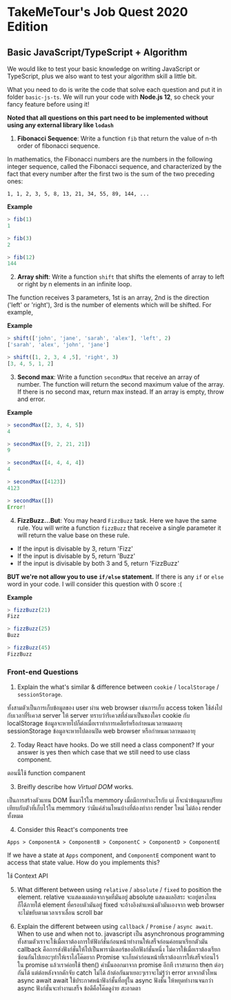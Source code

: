 # TakeMeTour's Job Quest 2020 Edition

## Basic JavaScript/TypeScript + Algorithm

We would like to test your basic knowledge on writing JavaScript or TypeScript, plus we also want to test your algorithm skill a little bit.

What you need to do is write the code that solve each question and put it in folder `basic-js-ts`. We will run your code with **Node.js 12**, so check your fancy feature before using it!

**Noted that all questions on this part need to be implemented without using any external library like `lodash`**

1. **Fibonacci Sequence**: Write a function `fib` that return the value of n-th order of fibonacci sequence.

In mathematics, the Fibonacci numbers are the numbers in the following integer sequence, called the Fibonacci sequence, and characterized by the fact that every number after the first two is the sum of the two preceding ones:

```
1, 1, 2, 3, 5, 8, 13, 21, 34, 55, 89, 144, ...
```

**Example**

```javascript
> fib(1)
1

> fib(3)
2

> fib(12)
144
```

2. **Array shift**: Write a function `shift` that shifts the elements of array to left or right by n elements in an infinite loop.

The function receives 3 parameters, 1st is an array, 2nd is the direction ('left' or 'right'), 3rd is the number of elements which will be shifted. For example,

**Example**

```javascript
> shift(['john', 'jane', 'sarah', 'alex'], 'left', 2)
['sarah', 'alex', 'john', 'jane']

> shift([1, 2, 3, 4 ,5], 'right', 3)
[3, 4, 5, 1, 2]
```

3. **Second max**: Write a function `secondMax` that receive an array of number. The function will return the second maximum value of the array. If there is no second max, return max instead. If an array is empty, throw and error.

**Example**

```javascript
> secondMax([2, 3, 4, 5])
4

> secondMax([9, 2, 21, 21])
9

> secondMax([4, 4, 4, 4])
4

> secondMax([4123])
4123

> secondMax([])
Error!
```

4. **FizzBuzz...But**: You may heard `FizzBuzz` task. Here we have the same rule. You will write a function `fizzBuzz` that receive a single parameter it will return the value base on these rule.

- If the input is divisable by 3, return 'Fizz'
- If the input is divisable by 5, return 'Buzz'
- If the input is divisable by both 3 and 5, return 'FizzBuzz'

**BUT we're not allow you to use `if/else` statement.** If there is any `if` or `else` word in your code. I will consider this question with 0 score :(


**Example**

```javascript
> fizzBuzz(21)
Fizz

> fizzBuzz(25)
Buzz

> fizzBuzz(45)
FizzBuzz
```


### Front-end Questions

1. Explain the what's similar & difference between `cookie` / `localStorage` / `sessionStorage`.

ทั้งสามตัวเป็นการเก็บข้อมูลของ user ผ่าน web browser เช่นการเก็บ access token ใช้ส่งไปกับเวลาที่รีเควส server ให้ server ทราบว่ารีเควสที่ส่งมาเป็นของใคร
cookie กับ localStorage ข้อมูลจะหายไปก็ต่อเมื่อเราทำการเคลียร์หรือกำหนดเวลาหมดอายุ
sessionStorage ข้อมูลจะหายไปตอนปิด web browser หรือกำหนดเวลาหมดอายุ

2. Today React have hooks. Do we still need a class component? If your answer is yes then which case that we still need to use class component.

ตอนนี้ใช้ function companent

3. Breifly describe how *Virtual DOM* works.

เป็นการสร้างตัวแทน DOM ขึ้นมาไว้ใน memmory เมื่อมีการทำอะไรกับ ui ก็จะนำข้อมูลมาเปรียบเทียบกับตัวที่เก็บไว้ใน memmory ว่ามีแค่ส่วนไหนบ้างที่ต้องทำกา render ใหม่ ไม่ต้อง render ทั้งหมด


4. Consider this React's components tree

```
Apps > ComponentA > ComponentB > ComponentC > ComponentD > ComponentE
```

If we have a state at `Apps` component, and `ComponentE` component want to access that state value. How do you implements this?

ใช้ Context API

5. What different between using `relative` / `absolute` / `fixed` to position the element.
relative จะแสดงผลต่อจากจุดที่มันอยู่
absolute แสดงผลอิสระ จะอยู่ตรงไหนก็ได้ภายใต้ element ที่ครอบตัวมันอยู่
fixed จะอ้างอิงตำแหน่งตัวมันเองจาก web browser จะไม่ขยับตามเวลาเราเลื่อน scroll bar

6. Explain the different between using `callback` / `Promise` / `async await`. When to use and when not to.
javascript เป็น asynchronous programming
ทั้งสามตัวเราจะใช้เมื่อเราต้องการให้ฟังก์ชั่นก่อนหน้าทำงานให้เสร็จก่อนค่อยมาเรียกตัวมัน
callback คือการส่งฟังก์ชั่นให้ไปเป็นพารามิเตอร์ของอีกฟังก์ชั่นหนึ่ง ไม่ควรใช้เมื่อเราต้องเรียกซ้อนกันไปเยอะๆทำให้เราไล่โค๊ดยาก
Promise จะเก็บค่าก่อนหน้าที่เราต้องการให้เสร็จก่อนไว้ใน promise แล้วเราค่อยใช้ then() ค่านั้นออกมาจาก promise อีกที เราสามารถ then ต่อๆกันได้ แต่ต่อหลังจากดักจับ catch ไม่ได้ ถ้าต่อกันมาเยอะๆเราจะไม่รู้ว่า error มาจากตัวไหน
async await  await ใช้ประกาศหน้าฟังก์ชั้นที่อยู่ใน async ฟังชั่น ให้หยุดทำงานจนกว่า async ฟังก์ชั่นจะทำงานเสร็จ ข้อดีคือโค๊ดดูง่าย สะอาดตา

